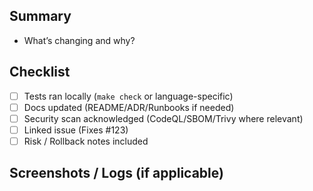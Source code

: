 ## Summary
- What’s changing and why?

## Checklist
- [ ] Tests ran locally (`make check` or language-specific)
- [ ] Docs updated (README/ADR/Runbooks if needed)
- [ ] Security scan acknowledged (CodeQL/SBOM/Trivy where relevant)
- [ ] Linked issue (Fixes #123)
- [ ] Risk / Rollback notes included

## Screenshots / Logs (if applicable)
